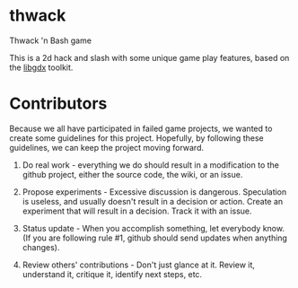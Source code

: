 thwack
======

Thwack 'n Bash game

This is a 2d hack and slash with some unique game play features, based on the [libgdx](http://libgdx.badlogicgames.com/) toolkit.


Contributors
============

Because we all have participated in failed game projects, we wanted to create some guidelines for this project. Hopefully, by following these guidelines, we can keep the project moving forward.

1. Do real work - everything we do should result in a modification to the github project, either the source code, the wiki, or an issue. 

2. Propose experiments - Excessive discussion is dangerous. Speculation is useless, and usually doesn't result in a decision or action. Create an experiment that will result in a decision. Track it with an issue.

3. Status update - When you accomplish something, let everybody know. (If you are following rule #1, github should send updates when anything changes).

4. Review others' contributions - Don't just glance at it. Review it, understand it, critique it, identify next steps, etc.
